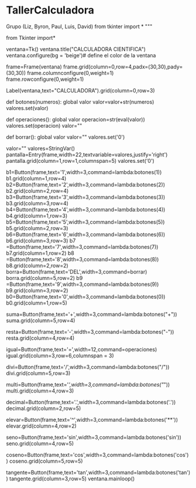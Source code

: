 # TallerCalculadora
Grupo (Liz, Byron, Paul, Luis, David)
from tkinter import *
"""

from Tkinter import*


ventana=Tk()
ventana.title("CALCULADORA CIENTIFICA")
ventana.configure(bg = 'beige')# define el color de la ventana

frame=Frame(ventana)
frame.grid(column=0,row=4,padx=(30,30),pady=(30,30))
frame.columnconfigure(0,weight=1)
frame.rowconfigure(0,weight=1)

Label(ventana,text="CALCULADORA").grid(column=0,row=3)

def botones(numeros):
    global valor
    valor=valor+str(numeros)
    valores.set(valor)

def operaciones():
    global valor
    operacion=str(eval(valor))
    valores.set(operacion)
    valor=""

def borrar():
    global valor
    valor=""
    valores.set('0')
    
valor=""
valores=StringVar()
pantalla=Entry(frame,width=22,textvariable=valores,justify='right')
pantalla.grid(column=1,row=1,columnspan=5)
valores.set('0')


b1=Button(frame,text='1',width=3,command=lambda:botones(1))
b1.grid(column=1,row=4)
b2=Button(frame,text='2',width=3,command=lambda:botones(2))
b2.grid(column=2,row=4)
b3=Button(frame,text='3',width=3,command=lambda:botones(3))
b3.grid(column=3,row=4)
b4=Button(frame,text='4',width=3,command=lambda:botones(4))
b4.grid(column=1,row=3)
b5=Button(frame,text='5',width=3,command=lambda:botones(5))
b5.grid(column=2,row=3)
b6=Button(frame,text='6',width=3,command=lambda:botones(6))
b6.grid(column=3,row=3)
b7 =Button(frame,text='7',width=3,command=lambda:botones(7))
b7.grid(column=1,row=2)
b8 =Button(frame,text='8',width=3,command=lambda:botones(8))
b8.grid(column=2,row=2)
borra=Button(frame,text='DEL',width=3,command=borrar)
borra.grid(column=5,row=2)
b9 =Button(frame,text='9',width=3,command=lambda:botones(9))
b9.grid(column=3,row=2)
b0=Button(frame,text='0',width=3,command=lambda:botones(0))
b0.grid(column=1,row=5)

suma=Button(frame,text='+',width=3,command=lambda:botones("+"))
suma.grid(column=5,row=4)

resta=Button(frame,text='-',width=3,command=lambda:botones("-"))
resta.grid(column=4,row=4)

igual=Button(frame,text='=',width=12,command=operaciones)
igual.grid(column=3,row=6,columnspan = 3)

divi=Button(frame,text='/',width=3,command=lambda:botones("/"))
divi.grid(column=5,row=3)

multi=Button(frame,text='*',width=3,command=lambda:botones("*"))
multi.grid(column=4,row=3)

decimal=Button(frame,text='.',width=3,command=lambda:botones('.'))
decimal.grid(column=2,row=5)

elevar=Button(frame,text='^',width=3,command=lambda:botones('**'))
elevar.grid(column=4,row=2)

seno=Button(frame,text='sin',width=3,command=lambda:botones('sin'))
seno.grid(column=4,row=5)

coseno=Button(frame,text='cos',width=3,command=lambda:botones('cos'))
coseno.grid(column=5,row=5)

tangente=Button(frame,text='tan',width=3,command=lambda:botones('tan'))
tangente.grid(column=3,row=5)
ventana.mainloop()


